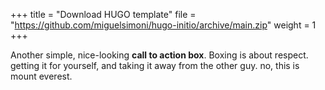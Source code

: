 +++
title = "Download HUGO template"
file = "https://github.com/miguelsimoni/hugo-initio/archive/main.zip"
weight = 1
+++

Another simple, nice-looking **call to action box**. Boxing is about respect. getting it for yourself, and taking it away from the other guy. no, this is mount everest.
